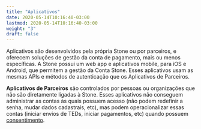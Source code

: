 ```yaml
---
title: "Aplicativos"
date: 2020-05-14T10:16:40-03:00
lastmod: 2020-05-14T10:16:40-03:00
weight: "3"
draft: false
---
```


Aplicativos são desenvolvidos pela própria Stone ou por parceiros, e oferecem soluções de gestão da conta de pagamento, mais ou menos específicas. A Stone possui um web app e aplicativos mobile, para iOS e Android, que permitem a gestão da Conta Stone. Esses aplicativos usam as mesmas APIs e métodos de autenticação que os Aplicativos de Parceiros.

**Aplicativos de Parceiros** são controlados por pessoas ou organizações que não são diretamente ligadas à Stone. Esses aplicativos não conseguem administrar as contas às quais possuem acesso (não podem redefinir a senha, mudar dados cadastrais, etc), mas podem operacionalizar essas contas (iniciar envios de TEDs, iniciar pagamentos, etc) quando possuem [consentimento](https://docs.openbank.stone.com.br/docs/consentimento-guides).
